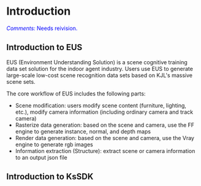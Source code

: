 # Introduction

<span style="color:blue">*Comments:* Needs reivision.</span>


## Introduction to EUS
EUS (Environment Understanding Solution) is a scene cognitive training data set solution for the indoor agent industry.
Users use EUS to generate large-scale low-cost scene recognition data sets based on KJL's massive scene sets.

The core workflow of EUS includes the following parts:
* Scene modification: users modify scene content (furniture, lighting, etc.), modify camera information (including ordinary camera and track camera)
* Rasterize data generation: based on the scene and camera, use the FF engine to generate instance, normal, and depth maps
* Render data generation: based on the scene and camera, use the Vray engine to generate rgb images
* Information extraction (Structure): extract scene or camera information to an output json file

## Introduction to KsSDK

